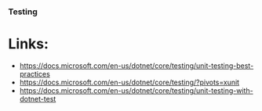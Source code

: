### Testing


# Links:
 - https://docs.microsoft.com/en-us/dotnet/core/testing/unit-testing-best-practices
 - https://docs.microsoft.com/en-us/dotnet/core/testing/?pivots=xunit
 - https://docs.microsoft.com/en-us/dotnet/core/testing/unit-testing-with-dotnet-test
